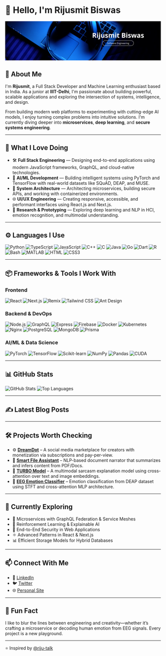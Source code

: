 # 👋 Hello, I'm Rijusmit Biswas

![Profile Banner](https://raw.githubusercontent.com/riju-talk/riju-talk/main/n_banner.png)

## 🧠 About Me

I'm **Rijusmit**, a Full Stack Developer and Machine Learning enthusiast based in India. As a junior at **IIIT-Delhi**, I'm passionate about building powerful, scalable applications and exploring the intersection of systems, intelligence, and design.

From building modern web platforms to experimenting with cutting-edge AI models, I enjoy turning complex problems into intuitive solutions. I'm currently diving deeper into **microservices**, **deep learning**, and **secure systems engineering**.

---

## 💼 What I Love Doing

- 🛠️ **Full Stack Engineering** — Designing end-to-end applications using modern JavaScript frameworks, GraphQL, and cloud-native technologies.
- 🤖 **AI/ML Development** — Building intelligent systems using PyTorch and TensorFlow with real-world datasets like SQuAD, DEAP, and MUSE.
- 🧩 **System Architecture** — Architecting microservices, building secure APIs, and working with containerized environments.
- 🌐 **UI/UX Engineering** — Creating responsive, accessible, and performant interfaces using React.js and Next.js.
- 🔬 **Research & Prototyping** — Exploring deep learning and NLP in HCI, emotion recognition, and multimodal understanding.

---

## ⚙️ Languages I Use

![Python](https://img.shields.io/badge/-Python-3776AB?logo=python&logoColor=white&style=flat-square)
![TypeScript](https://img.shields.io/badge/-TypeScript-3178C6?logo=typescript&logoColor=white&style=flat-square)
![JavaScript](https://img.shields.io/badge/-JavaScript-F7DF1E?logo=javascript&logoColor=white&style=flat-square)
![C++](https://img.shields.io/badge/-C++-00599C?logo=cplusplus&logoColor=white&style=flat-square)
![C](https://img.shields.io/badge/-C-A8B9CC?logo=c&logoColor=white&style=flat-square)
![Java](https://img.shields.io/badge/-Java-007396?logo=java&logoColor=white&style=flat-square)
![Go](https://img.shields.io/badge/-Go-00ADD8?logo=go&logoColor=white&style=flat-square)
![Dart](https://img.shields.io/badge/-Dart-0175C2?logo=dart&logoColor=white&style=flat-square)
![R](https://img.shields.io/badge/-R-276DC3?logo=r&logoColor=white&style=flat-square)
![Bash](https://img.shields.io/badge/-Bash-4EAA25?logo=gnubash&logoColor=white&style=flat-square)
![MATLAB](https://img.shields.io/badge/-MATLAB-0076A8?logo=mathworks&logoColor=white&style=flat-square)
![HTML](https://img.shields.io/badge/-HTML5-E34F26?logo=html5&logoColor=white&style=flat-square)
![CSS3](https://img.shields.io/badge/-CSS3-1572B6?logo=css3&logoColor=white&style=flat-square)

---

## 📦 Frameworks & Tools I Work With

### Frontend
![React](https://img.shields.io/badge/-React-61DAFB?logo=react&logoColor=white&style=flat-square)
![Next.js](https://img.shields.io/badge/-Next.js-000000?logo=next.js&logoColor=white&style=flat-square)
![Remix](https://img.shields.io/badge/-Remix-000000?logo=remix&logoColor=white&style=flat-square)
![Tailwind CSS](https://img.shields.io/badge/-Tailwind-06B6D4?logo=tailwindcss&logoColor=white&style=flat-square)
![Ant Design](https://img.shields.io/badge/-AntDesign-0170FE?logo=antdesign&logoColor=white&style=flat-square)

### Backend & DevOps
![Node.js](https://img.shields.io/badge/-Node.js-339933?logo=nodedotjs&logoColor=white&style=flat-square)
![GraphQL](https://img.shields.io/badge/-GraphQL-E10098?logo=graphql&logoColor=white&style=flat-square)
![Express](https://img.shields.io/badge/-Express-000000?logo=express&logoColor=white&style=flat-square)
![Firebase](https://img.shields.io/badge/-Firebase-FFCA28?logo=firebase&logoColor=white&style=flat-square)
![Docker](https://img.shields.io/badge/-Docker-2496ED?logo=docker&logoColor=white&style=flat-square)
![Kubernetes](https://img.shields.io/badge/-Kubernetes-326CE5?logo=kubernetes&logoColor=white&style=flat-square)
![Nginx](https://img.shields.io/badge/-NGINX-009639?logo=nginx&logoColor=white&style=flat-square)
![PostgreSQL](https://img.shields.io/badge/-PostgreSQL-4169E1?logo=postgresql&logoColor=white&style=flat-square)
![MongoDB](https://img.shields.io/badge/-MongoDB-47A248?logo=mongodb&logoColor=white&style=flat-square)
![Prisma](https://img.shields.io/badge/-Prisma-2D3748?logo=prisma&logoColor=white&style=flat-square)

### AI/ML & Data Science
![PyTorch](https://img.shields.io/badge/-PyTorch-EE4C2C?logo=pytorch&logoColor=white&style=flat-square)
![TensorFlow](https://img.shields.io/badge/-TensorFlow-FF6F00?logo=tensorflow&logoColor=white&style=flat-square)
![Scikit-learn](https://img.shields.io/badge/-Scikit_Learn-F7931E?logo=scikitlearn&logoColor=white&style=flat-square)
![NumPy](https://img.shields.io/badge/-NumPy-013243?logo=numpy&logoColor=white&style=flat-square)
![Pandas](https://img.shields.io/badge/-Pandas-150458?logo=pandas&logoColor=white&style=flat-square)
![CUDA](https://img.shields.io/badge/-CUDA-76B900?logo=nvidia&logoColor=white&style=flat-square)

---

## 📊 GitHub Stats

![GitHub Stats](https://github-readme-stats.vercel.app/api?username=riju-talk&show_icons=true&theme=radical)
![Top Languages](https://github-readme-stats.vercel.app/api/top-langs/?username=riju-talk&layout=compact&theme=radical)

---

## ✍️ Latest Blog Posts

<!-- BLOG-POST-LIST:START -->
<!-- BLOG-POST-LIST:END -->

---

## 🛠️ Projects Worth Checking

- ⚙️ **[DreamDot](https://github.com/riju-talk/dreamdot)** – A social media marketplace for creators with monetization via subscriptions and pay-per-view.
- 📄 **[Smart File Assistant](https://github.com/riju-talk/smart-file-assistant)** – NLP-based document narrator that summarizes and infers content from PDF/Docs.
- 🤖 **[TURBO Model](https://github.com/riju-talk/TURBO)** – A multimodal sarcasm explanation model using cross-attention over text and image embeddings.
- 🧠 **[EEG Emotion Classifier](https://github.com/riju-talk/emotion-eeg)** – Emotion classification from DEAP dataset using STFT and cross-attention MLP architecture.

---

## 🌱 Currently Exploring

- 🔗 Microservices with GraphQL Federation & Service Meshes  
- 🧠 Reinforcement Learning & Explainable AI  
- 🔐 End-to-End Security in Web Applications  
- ⚛️ Advanced Patterns in React & Next.js  
- 📊 Efficient Storage Models for Hybrid Databases  

---

## 📫 Connect With Me

- 🔗 [LinkedIn](https://www.linkedin.com/in/rijusmit-biswas-933a3524b/)
- 🐦 [Twitter](https://x.com/Phantom_Cloak16)
- 🌐 [Personal Site](https://rijusmit.com)

---

## 🎯 Fun Fact

I like to blur the lines between engineering and creativity—whether it’s crafting a microservice or decoding human emotion from EEG signals. Every project is a new playground.

---

⭐️ Inspired by [@riju-talk](https://github.com/riju-talk)
